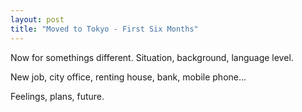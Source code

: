 ```yaml
---
layout: post
title: "Moved to Tokyo - First Six Months"
---
```


Now for somethings different. Situation, background, language level.

New job, city office, renting house, bank, mobile phone...

Feelings, plans, future.

